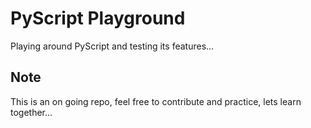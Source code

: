 # PyScript Playground
Playing around PyScript and testing its features...

## Note
This is an on going repo, feel free to contribute and practice, lets learn together...


